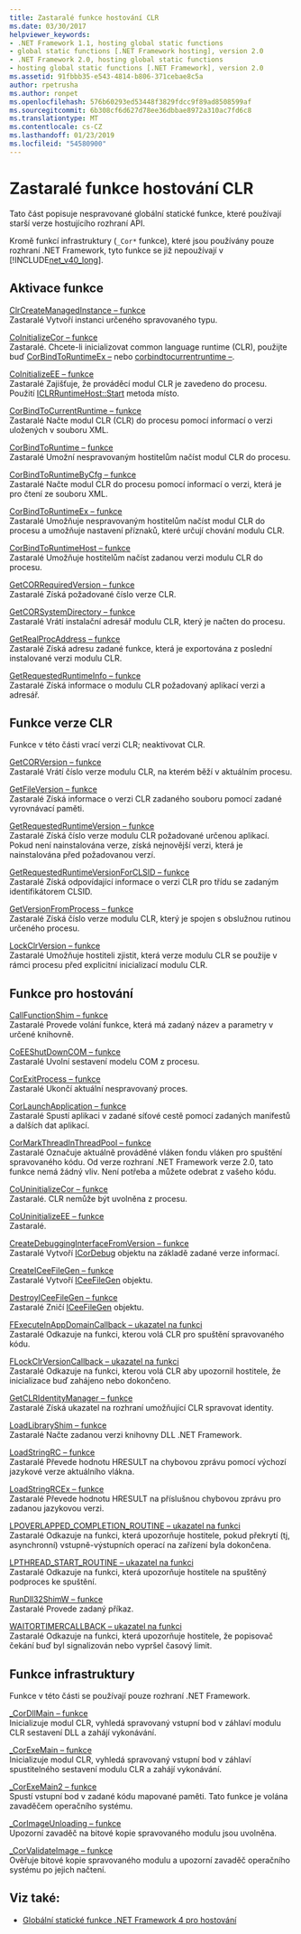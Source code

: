 ```yaml
---
title: Zastaralé funkce hostování CLR
ms.date: 03/30/2017
helpviewer_keywords:
- .NET Framework 1.1, hosting global static functions
- global static functions [.NET Framework hosting], version 2.0
- .NET Framework 2.0, hosting global static functions
- hosting global static functions [.NET Framework], version 2.0
ms.assetid: 91fbbb35-e543-4814-b806-371cebae8c5a
author: rpetrusha
ms.author: ronpet
ms.openlocfilehash: 576b60293ed53448f3829fdcc9f89ad8508599af
ms.sourcegitcommit: 6b308cf6d627d78ee36dbbae8972a310ac7fd6c8
ms.translationtype: MT
ms.contentlocale: cs-CZ
ms.lasthandoff: 01/23/2019
ms.locfileid: "54580900"
---
```

# <a name="deprecated-clr-hosting-functions"></a>Zastaralé funkce hostování CLR
Tato část popisuje nespravované globální statické funkce, které používají starší verze hostujícího rozhraní API.  
  
 Kromě funkcí infrastruktury (`_Cor*` funkce), které jsou používány pouze rozhraní .NET Framework, tyto funkce se již nepoužívají v [!INCLUDE[net_v40_long](../../../../includes/net-v40-long-md.md)].  
  
## <a name="activation-functions"></a>Aktivace funkce  
 [ClrCreateManagedInstance – funkce](../../../../docs/framework/unmanaged-api/hosting/clrcreatemanagedinstance-function.md)  
 Zastaralé Vytvoří instanci určeného spravovaného typu.  
  
 [CoInitializeCor – funkce](../../../../docs/framework/unmanaged-api/hosting/coinitializecor-function.md)  
 Zastaralé. Chcete-li inicializovat common language runtime (CLR), použijte buď [CorBindToRuntimeEx –](../../../../docs/framework/unmanaged-api/hosting/corbindtoruntimeex-function.md) nebo [corbindtocurrentruntime –](../../../../docs/framework/unmanaged-api/hosting/corbindtocurrentruntime-function.md).  
  
 [CoInitializeEE – funkce](../../../../docs/framework/unmanaged-api/hosting/coinitializeee-function.md)  
 Zastaralé Zajišťuje, že prováděcí modul CLR je zavedeno do procesu. Použití [ICLRRuntimeHost::Start](../../../../docs/framework/unmanaged-api/hosting/iclrruntimehost-start-method.md) metoda místo.  
  
 [CorBindToCurrentRuntime – funkce](../../../../docs/framework/unmanaged-api/hosting/corbindtocurrentruntime-function.md)  
 Zastaralé Načte modul CLR (CLR) do procesu pomocí informací o verzi uložených v souboru XML.  
  
 [CorBindToRuntime – funkce](../../../../docs/framework/unmanaged-api/hosting/corbindtoruntime-function.md)  
 Zastaralé Umožní nespravovaným hostitelům načíst modul CLR do procesu.  
  
 [CorBindToRuntimeByCfg – funkce](../../../../docs/framework/unmanaged-api/hosting/corbindtoruntimebycfg-function.md)  
 Zastaralé Načte modul CLR do procesu pomocí informací o verzi, která je pro čtení ze souboru XML.  
  
 [CorBindToRuntimeEx – funkce](../../../../docs/framework/unmanaged-api/hosting/corbindtoruntimeex-function.md)  
 Zastaralé Umožňuje nespravovaným hostitelům načíst modul CLR do procesu a umožňuje nastavení příznaků, které určují chování modulu CLR.  
  
 [CorBindToRuntimeHost – funkce](../../../../docs/framework/unmanaged-api/hosting/corbindtoruntimehost-function.md)  
 Zastaralé Umožňuje hostitelům načíst zadanou verzi modulu CLR do procesu.  
  
 [GetCORRequiredVersion – funkce](../../../../docs/framework/unmanaged-api/hosting/getcorrequiredversion-function.md)  
 Zastaralé Získá požadované číslo verze CLR.  
  
 [GetCORSystemDirectory – funkce](../../../../docs/framework/unmanaged-api/hosting/getcorsystemdirectory-function.md)  
 Zastaralé Vrátí instalační adresář modulu CLR, který je načten do procesu.  
  
 [GetRealProcAddress – funkce](../../../../docs/framework/unmanaged-api/hosting/getrealprocaddress-function.md)  
 Zastaralé Získá adresu zadané funkce, která je exportována z poslední instalované verzi modulu CLR.  
  
 [GetRequestedRuntimeInfo – funkce](../../../../docs/framework/unmanaged-api/hosting/getrequestedruntimeinfo-function.md)  
 Zastaralé Získá informace o modulu CLR požadovaný aplikací verzi a adresář.  
  
## <a name="clr-version-functions"></a>Funkce verze CLR  
 Funkce v této části vrací verzi CLR; neaktivovat CLR.  
  
 [GetCORVersion – funkce](../../../../docs/framework/unmanaged-api/hosting/getcorversion-function.md)  
 Zastaralé Vrátí číslo verze modulu CLR, na kterém běží v aktuálním procesu.  
  
 [GetFileVersion – funkce](../../../../docs/framework/unmanaged-api/hosting/getfileversion-function.md)  
 Zastaralé Získá informace o verzi CLR zadaného souboru pomocí zadané vyrovnávací paměti.  
  
 [GetRequestedRuntimeVersion – funkce](../../../../docs/framework/unmanaged-api/hosting/getrequestedruntimeversion-function.md)  
 Zastaralé Získá číslo verze modulu CLR požadované určenou aplikací. Pokud není nainstalována verze, získá nejnovější verzi, která je nainstalována před požadovanou verzí.  
  
 [GetRequestedRuntimeVersionForCLSID – funkce](../../../../docs/framework/unmanaged-api/hosting/getrequestedruntimeversionforclsid-function.md)  
 Zastaralé Získá odpovídající informace o verzi CLR pro třídu se zadaným identifikátorem CLSID.  
  
 [GetVersionFromProcess – funkce](../../../../docs/framework/unmanaged-api/hosting/getversionfromprocess-function.md)  
 Zastaralé Získá číslo verze modulu CLR, který je spojen s obslužnou rutinou určeného procesu.  
  
 [LockClrVersion – funkce](../../../../docs/framework/unmanaged-api/hosting/lockclrversion-function.md)  
 Zastaralé Umožňuje hostiteli zjistit, která verze modulu CLR se použije v rámci procesu před explicitní inicializací modulu CLR.  
  
## <a name="hosting-functions"></a>Funkce pro hostování  
 [CallFunctionShim – funkce](../../../../docs/framework/unmanaged-api/hosting/callfunctionshim-function.md)  
 Zastaralé Provede volání funkce, která má zadaný název a parametry v určené knihovně.  
  
 [CoEEShutDownCOM – funkce](../../../../docs/framework/unmanaged-api/hosting/coeeshutdowncom-function.md)  
 Zastaralé Uvolní sestavení modelu COM z procesu.  
  
 [CorExitProcess – funkce](../../../../docs/framework/unmanaged-api/hosting/corexitprocess-function.md)  
 Zastaralé Ukončí aktuální nespravovaný proces.  
  
 [CorLaunchApplication – funkce](../../../../docs/framework/unmanaged-api/hosting/corlaunchapplication-function.md)  
 Zastaralé Spustí aplikaci v zadané síťové cestě pomocí zadaných manifestů a dalších dat aplikací.  
  
 [CorMarkThreadInThreadPool – funkce](../../../../docs/framework/unmanaged-api/hosting/cormarkthreadinthreadpool-function.md)  
 Zastaralé Označuje aktuálně prováděné vláken fondu vláken pro spuštění spravovaného kódu. Od verze rozhraní .NET Framework verze 2.0, tato funkce nemá žádný vliv. Není potřeba a můžete odebrat z vašeho kódu.  
  
 [CoUninitializeCor – funkce](../../../../docs/framework/unmanaged-api/hosting/couninitializecor-function.md)  
 Zastaralé. CLR nemůže být uvolněna z procesu.  
  
 [CoUninitializeEE – funkce](../../../../docs/framework/unmanaged-api/hosting/couninitializeee-function.md)  
 Zastaralé.  
  
 [CreateDebuggingInterfaceFromVersion – funkce](../../../../docs/framework/unmanaged-api/hosting/createdebugginginterfacefromversion-function.md)  
 Zastaralé Vytvoří [ICorDebug](../../../../docs/framework/unmanaged-api/debugging/icordebug-interface.md) objektu na základě zadané verze informací.  
  
 [CreateICeeFileGen – funkce](../../../../docs/framework/unmanaged-api/hosting/createiceefilegen-function.md)  
 Zastaralé Vytvoří [ICeeFileGen](../../../../docs/framework/unmanaged-api/hosting/iceefilegen-class.md) objektu.  
  
 [DestroyICeeFileGen – funkce](../../../../docs/framework/unmanaged-api/hosting/destroyiceefilegen-function.md)  
 Zastaralé Zničí [ICeeFileGen](../../../../docs/framework/unmanaged-api/hosting/iceefilegen-class.md) objektu.  
  
 [FExecuteInAppDomainCallback – ukazatel na funkci](../../../../docs/framework/unmanaged-api/hosting/fexecuteinappdomaincallback-function-pointer.md)  
 Zastaralé Odkazuje na funkci, kterou volá CLR pro spuštění spravovaného kódu.  
  
 [FLockClrVersionCallback – ukazatel na funkci](../../../../docs/framework/unmanaged-api/hosting/flockclrversioncallback-function-pointer.md)  
 Zastaralé Odkazuje na funkci, kterou volá CLR aby upozornil hostitele, že inicializace buď zahájeno nebo dokončeno.  
  
 [GetCLRIdentityManager – funkce](../../../../docs/framework/unmanaged-api/hosting/getclridentitymanager-function.md)  
 Zastaralé Získá ukazatel na rozhraní umožňující CLR spravovat identity.  
  
 [LoadLibraryShim – funkce](../../../../docs/framework/unmanaged-api/hosting/loadlibraryshim-function.md)  
 Zastaralé Načte zadanou verzi knihovny DLL .NET Framework.  
  
 [LoadStringRC – funkce](../../../../docs/framework/unmanaged-api/hosting/loadstringrc-function.md)  
 Zastaralé Převede hodnotu HRESULT na chybovou zprávu pomocí výchozí jazykové verze aktuálního vlákna.  
  
 [LoadStringRCEx – funkce](../../../../docs/framework/unmanaged-api/hosting/loadstringrcex-function.md)  
 Zastaralé Převede hodnotu HRESULT na příslušnou chybovou zprávu pro zadanou jazykovou verzi.  
  
 [LPOVERLAPPED_COMPLETION_ROUTINE – ukazatel na funkci](../../../../docs/framework/unmanaged-api/hosting/lpoverlapped-completion-routine-function-pointer.md)  
 Zastaralé Odkazuje na funkci, která upozorňuje hostitele, pokud překrytí (tj, asynchronní) vstupně-výstupních operací na zařízení byla dokončena.  
  
 [LPTHREAD_START_ROUTINE – ukazatel na funkci](../../../../docs/framework/unmanaged-api/hosting/lpthread-start-routine-function-pointer.md)  
 Zastaralé Odkazuje na funkci, která upozorňuje hostitele na spuštěný podproces ke spuštění.  
  
 [RunDll32ShimW – funkce](../../../../docs/framework/unmanaged-api/hosting/rundll32shimw-function.md)  
 Zastaralé Provede zadaný příkaz.  
  
 [WAITORTIMERCALLBACK – ukazatel na funkci](../../../../docs/framework/unmanaged-api/hosting/waitortimercallback-function-pointer.md)  
 Zastaralé Odkazuje na funkci, která upozorňuje hostitele, že popisovač čekání buď byl signalizován nebo vypršel časový limit.  
  
## <a name="infrastructure-functions"></a>Funkce infrastruktury  
 Funkce v této části se používají pouze rozhraní .NET Framework.  
  
 [_CorDllMain – funkce](../../../../docs/framework/unmanaged-api/hosting/cordllmain-function.md)  
 Inicializuje modul CLR, vyhledá spravovaný vstupní bod v záhlaví modulu CLR sestavení DLL a zahájí vykonávání.  
  
 [_CorExeMain – funkce](../../../../docs/framework/unmanaged-api/hosting/corexemain-function.md)  
 Inicializuje modul CLR, vyhledá spravovaný vstupní bod v záhlaví spustitelného sestavení modulu CLR a zahájí vykonávání.  
  
 [_CorExeMain2 – funkce](../../../../docs/framework/unmanaged-api/hosting/corexemain2-function.md)  
 Spustí vstupní bod v zadané kódu mapované paměti. Tato funkce je volána zavaděčem operačního systému.  
  
 [_CorImageUnloading – funkce](../../../../docs/framework/unmanaged-api/hosting/corimageunloading-function.md)  
 Upozorní zavaděč na bitové kopie spravovaného modulu jsou uvolněna.  
  
 [_CorValidateImage – funkce](../../../../docs/framework/unmanaged-api/hosting/corvalidateimage-function.md)  
 Ověřuje bitové kopie spravovaného modulu a upozorní zavaděč operačního systému po jejich načtení.  
  
## <a name="see-also"></a>Viz také:
- [Globální statické funkce .NET Framework 4 pro hostování](../../../../docs/framework/unmanaged-api/hosting/net-framework-4-hosting-global-static-functions.md)
